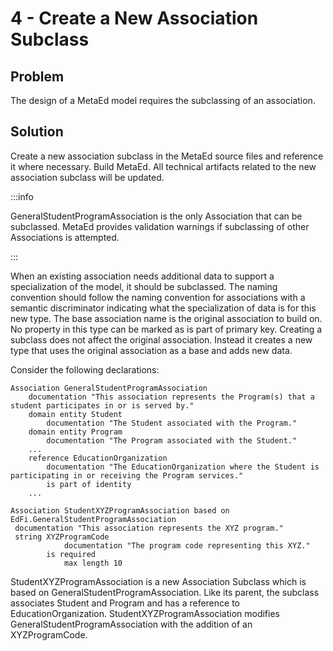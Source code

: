 # 4 - Create a New Association Subclass

## Problem

The design of a MetaEd model requires the subclassing of an association.  

## Solution

Create a new association subclass in the MetaEd source files and reference it
where necessary. Build MetaEd. All technical artifacts related to the new
association subclass will be updated.

:::info

GeneralStudentProgramAssociation is the only Association that can be subclassed.
MetaEd provides validation warnings if subclassing of other Associations is
attempted.

:::

When an existing association needs additional data to support a specialization
of the model, it should be subclassed. The naming convention should follow the
naming convention for associations with a semantic discriminator indicating what
the specialization of data is for this new type. The base association name is
the original association to build on. No property in this type can be marked as
is part of primary key. Creating a subclass does not affect the original
association. Instead it creates a new type that uses the original association as
a base and adds new data.

Consider the following declarations:

```metaed
Association GeneralStudentProgramAssociation
    documentation "This association represents the Program(s) that a student participates in or is served by."
    domain entity Student
        documentation "The Student associated with the Program."
    domain entity Program
        documentation "The Program associated with the Student."
    ...
    reference EducationOrganization
        documentation "The EducationOrganization where the Student is participating in or receiving the Program services."
        is part of identity
    ...
```

```metaed
Association StudentXYZProgramAssociation based on EdFi.GeneralStudentProgramAssociation
 documentation "This association represents the XYZ program."
 string XYZProgramCode
            documentation "The program code representing this XYZ."
        is required
            max length 10
```

StudentXYZProgramAssociation is a new Association Subclass which is based on
GeneralStudentProgramAssociation. Like its parent, the subclass associates
Student and Program and has a reference to EducationOrganization.
StudentXYZProgramAssociation modifies GeneralStudentProgramAssociation with the
addition of an XYZProgramCode.
